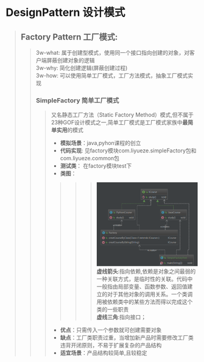 # DesignPattern 设计模式
>## Factory Pattern 工厂模式:
 >>3w-what: 属于创建型模式，使用同一个接口指向创建的对象，对客户端屏蔽创建对象的逻辑<br>
 >>3w-why: 简化创建逻辑(屏蔽创建过程)<br>
 >>3w-how: 可以使用简单工厂模式，工厂方法模式，抽象工厂模式实现<br>
>>### SimpleFactory 简单工厂模式
 >>> 又名静态工厂方法（Static Factory Method）模式,但不属于23种GOF设计模式之一,简单工厂模式是工厂模式家族中**最简单实用**的模式<br>
 >>>* **模拟场景**：java,pyhon课程的创立<br>
 >>>* **代码实现**: 见factory模块com.liyueze.simpleFactory包和com.liyueze.common包<br>
 >>>* **测试类**：  在factory模块test下<br>
 >>>* **类图**：<br>  
 >>>>>> ![image](https://github.com/liyzzz/DesignPattern/blob/master/image/simpleFactory.png)<br>
 >>>>>> **虚线箭头**:指向依赖,依赖是对象之间最弱的一种关联方式，是临时性的关联。代码中一般指由局部变量、函数参数、返回值建立的对于其他对象的调用关系。一个类调用被依赖类中的某些方法而得以完成这个类的一些职责<br>
 >>>>>>**虚线三角**:指向接口；<br>
 >>>* **优点**：只需传入一个参数就可创建需要对象<br> 
 >>>* **缺点**：工厂类职责过重，当增加新产品时需要修改工厂类违背开闭原则，不易于扩展复杂的产品结构<br> 
 >>>* **适宜场景**：产品结构较简单,且较稳定<br> 
